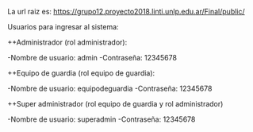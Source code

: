 La url raiz es: 
https://grupo12.proyecto2018.linti.unlp.edu.ar/Final/public/

Usuarios para ingresar al sistema:

++Administrador (rol administrador):

-Nombre de usuario: admin
-Contraseña: 12345678

++Equipo de guardia (rol equipo de guardia):

-Nombre de usuario: equipodeguardia
-Contraseña: 12345678

++Super administrador (rol equipo de guardia y rol administrador)

-Nombre de usuario: superadmin
-Contraseña: 12345678
